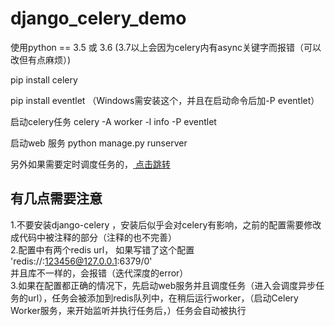 # django_celery_demo

使用python == 3.5 或 3.6  (3.7以上会因为celery内有async关键字而报错（可以改但有点麻烦）)

pip install celery

pip install eventlet  （Windows需安装这个，并且在启动命令后加-P eventlet）


启动celery任务
celery -A <project-name> worker -l info -P eventlet

启动web 服务
python manage.py runserver



另外如果需要定时调度任务的，<a href="https://github.com/GJJ121785021/django_celery_demo/tree/celery_beat"> 点击跳转</a>


## 有几点需要注意
1.不要安装django-celery ，安装后似乎会对celery有影响，之前的配置需要修改成代码中被注释的部分（注释的也不完善）\
2.配置中有两个redis url， 如果写错了这个配置  'redis://:123456@127.0.0.1:6379/0'\
        并且库不一样的，会报错（迭代深度的error）\
3.如果在配置都正确的情况下，先启动web服务并且调度任务（进入会调度异步任务的url），任务会被添加到redis队列中，在稍后运行worker，（启动Celery Worker服务，来开始监听并执行任务后，）任务会自动被执行
